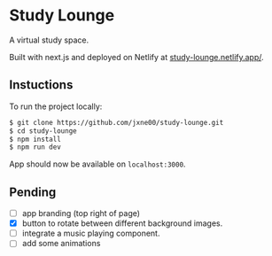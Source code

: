 # Study Lounge

A virtual study space.

Built with next.js and deployed on Netlify at [study-lounge.netlify.app/](study-lounge.netlify.app/).

## Instuctions

To run the project locally:

```txt
$ git clone https://github.com/jxne00/study-lounge.git
$ cd study-lounge
$ npm install
$ npm run dev
```

App should now be available on `localhost:3000`.

## Pending

- [ ] app branding (top right of page)
- [x] button to rotate between different background images.
- [ ] integrate a music playing component.
- [ ] add some animations
